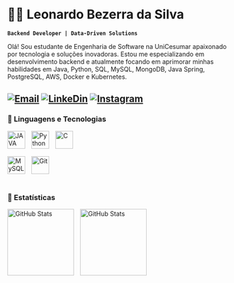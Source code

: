 # 👨‍💻 Leonardo Bezerra da Silva 
**`Backend Developer | Data-Driven Solutions`**

Olá! Sou estudante de Engenharia de Software na UniCesumar apaixonado por tecnologia e soluções inovadoras. Estou me especializando em desenvolvimento backend e atualmente focando em aprimorar minhas habilidades em Java, Python, SQL, MySQL, MongoDB, Java Spring, PostgreSQL, AWS, Docker e Kubernetes.

[![Email](https://img.shields.io/badge/Gmail-D14836?style=for-the-badge&logo=gmail&logoColor=white)](mailto:leonardocbizerra@gmail.com)
[![LinkeDin](https://img.shields.io/badge/LinkedIn-0077B5?style=for-the-badge&logo=linkedin&logoColor=white)](https://www.linkedin.com/in/leonardo-bezerra-da-silva-2507a92bb/)
[![Instagram](https://img.shields.io/badge/Instagram-E4405F?style=for-the-badge&logo=instagram&logoColor=white)](https://www.instagram.com/leozinn.bs__/)
---

### 🤖 Linguagens e Tecnologias

<img 
    text-align: left
    alt="JAVA"
    title="JAVA"
    width="40px"
    style="padding-right:10px;"
    src="https://cdn.jsdelivr.net/gh/devicons/devicon@latest/icons/java/java-original.svg" 
/>
<img
    text-align: left 
    alt="Python"
    title="Python"
    width="40px"
    style="padding-right:10px;"
    src="https://cdn.jsdelivr.net/gh/devicons/devicon@latest/icons/python/python-original.svg" 
/>
<img 
    text-align: left 
    alt="C"
    title="C"
    width="40px"
    style="padding-right:10px;"
    src="https://cdn.jsdelivr.net/gh/devicons/devicon@latest/icons/c/c-original.svg" 
/>

<img 
    text-align: left 
    alt="MySQL"
    title="MySQL"
    width="40px"
    style="padding-right:10px;"
    src="https://cdn.jsdelivr.net/gh/devicons/devicon@latest/icons/mysql/mysql-original.svg"
/>
<img 
    text-align: left
    alt="Git"
    title="Git"
    width="40px"
    style="padding-right:10px;"
    src="https://cdn.jsdelivr.net/gh/devicons/devicon@latest/icons/git/git-original.svg" 
/>
<br/>
<br/>

### 🤖 Estatísticas

<p>
    <img 
        text-align: left
        alt="GitHub Stats"
        height="150px"
        style="padding-right:10px;"
        src="https://github-readme-stats.vercel.app/api?username=H4ttiz&show_icons=true&theme=tokyonight&include_all_commits=true&locale=pt-br" 
    />
    <img 
        text-align: left
        alt="GitHub Stats"
        height="150px"
        style="padding-right:10px;"
        src="https://github-readme-stats.vercel.app/api/top-langs/?username=H4ttiz&theme=tokyonight&layout=compact&custom_title=Tecnologias&langs_count=9" 
    />
  </p>

